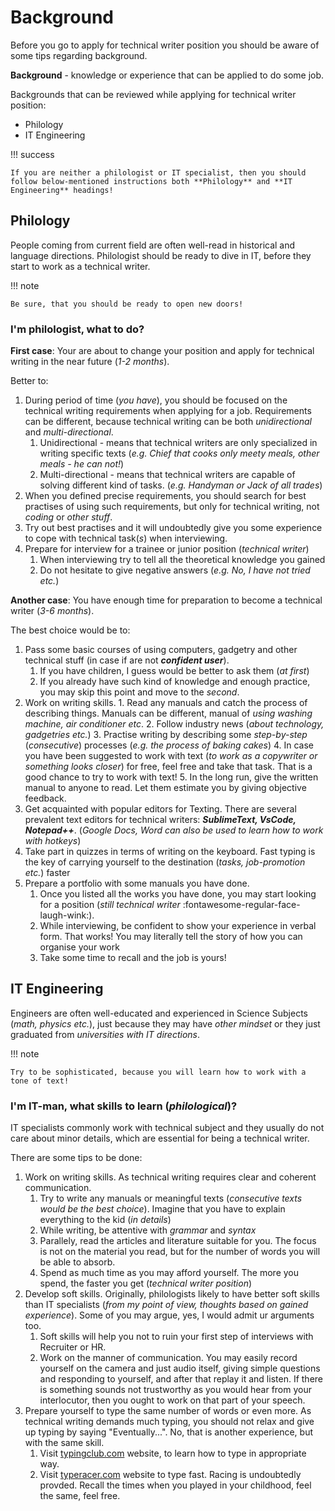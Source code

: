 # Background


Before you go to apply for technical writer position you should be aware of some tips regarding background. 

 **Background** - knowledge or experience that can be applied to do some job.


Backgrounds that can be reviewed while applying for technical writer position:

- Philology
- IT Engineering


!!! success

    If you are neither a philologist or IT specialist, then you should follow below-mentioned instructions both **Philology** and **IT Engineering** headings!

## Philology

People coming from current field are often well-read in historical and language directions. Philologist should be ready to dive in IT, before they start to work as a technical writer.

!!! note

    Be sure, that you should be ready to open new doors!

### I'm philologist, what to do?

**First case**: Your are about to change your position and apply for technical writing in the near future (*1-2 months*). 

Better to:

  1. During period of time (*you have*), you should be focused on the technical writing requirements when applying for a job. Requirements can be different, because technical writing can be both *unidirectional* and *multi-directional*.
     1. Unidirectional - means that technical writers are only specialized in writing specific texts (*e.g. Chief that cooks only meety meals, other meals - he can not!*)
     2. Multi-directional - means that technical writers are capable of solving different kind of tasks. (*e.g. Handyman or Jack of all trades*)
  2. When you defined precise requirements, you should search for best practises of using such requirements, but only for technical writing, not *coding* or *other stuff*.
  3. Try out best practises and it will undoubtedly give you some experience to cope with technical task(*s*) when interviewing.
  4. Prepare for interview for a trainee or junior position (*technical writer*)
     1. When interviewing try to tell all the theoretical knowledge you gained
     2. Do not hesitate to give negative answers (*e.g. No, I have not tried etc.*)


**Another case**: You have enough time for preparation to become a technical writer (*3-6 months*).

The best choice would be to:

  1. Pass some basic courses of using computers, gadgetry and other technical stuff (in case if are not ***confident user***).
     1.  If you have children, I guess would be better to ask them (*at first*)
     2.  If you already have such kind of knowledge and enough practice, you may skip this point and move to the *second*.
  2.  Work on writing skills.
    1. Read any manuals and catch the process of describing things. Manuals can be different, manual of *using washing machine, air conditioner etc*.
    2. Follow industry news (*about technology, gadgetries etc.*)
    3. Practise writing by describing some *step-by-step* (*consecutive*) processes (*e.g. the process of baking cakes*)
    4. In case you have been suggested to work with text (*to work as a copywriter or something looks closer*) for free, feel free and take that task. That is a good chance to try to work with text!
    5. In the long run, give the written manual to anyone to read. Let them estimate you by giving objective feedback.
  3. Get acquainted with popular editors for Texting. There are several prevalent text editors for technical writers: ***SublimeText, VsCode, Notepad++***. (*Google Docs, Word can also be used to learn how to work with hotkeys*)
  4. Take part in quizzes in terms of writing on the keyboard. Fast typing is the key of carrying yourself to the destination (*tasks, job-promotion etc.*) faster
  5. Prepare a portfolio with some manuals you have done.
     1. Once you listed all the works you have done, you may start looking for a position (*still technical writer*
:fontawesome-regular-face-laugh-wink:).
     1. While interviewing, be confident to show your experience in verbal form. That works! You may literally tell the story of how you can organise your work
     2. Take some time to recall and the job is yours!

## IT Engineering

Engineers are often well-educated and experienced in Science Subjects (*math, physics etc.*), just because they may have *other mindset* or they just graduated from *universities with IT directions*.

!!! note

    Try to be sophisticated, because you will learn how to work with a tone of text!


### I'm IT-man, what skills to learn (*philological*)?


IT specialists commonly work with technical subject and they usually do not care about minor details, which are essential for being a technical writer.

There are some tips to be done:

  1. Work on writing skills. As technical writing requires clear and coherent communication. 
      1. Try to write any manuals or meaningful texts (*consecutive texts would be the best choice*). Imagine that you have to explain everything to the kid (*in details*)
      2. While writing, be attentive with *grammar* and *syntax*
      3. Parallely, read the articles and literature suitable for you. The focus is not on the material you read, but for the number of words you will be able to absorb.
      4. Spend as much time as you may afford yourself. The more you spend, the faster you get (*technical writer position*)
   2. Develop soft skills. Originally, philologists likely to have better soft skills than IT specialists (*from my point of view, thoughts based on gained experience*). Some of you may argue, yes, I would admit ur arguments too.
      1. Soft skills will help you not to ruin your first step of interviews with Recruiter or HR.
      2. Work on the manner of communication. You may easily record yourself on the camera and just audio itself, giving simple questions and responding to yourself, and after that replay it and listen. If there is something sounds not trustworthy as you would hear from your interlocutor, then you ought to work on that part of your speech.
   3. Prepare yourself to type the same number of words or even more. As technical writing demands much typing, you should not relax and give up typing by saying "Eventually...". No, that is another experience, but with the same skill.
      1. Visit [typingclub.com](typingclub.com) website, to learn how to type in appropriate way.
      2. Visit [typeracer.com](typeracer.com) website to type fast. Racing is undoubtedly provded. Recall the times when you played in your childhood, feel the same, feel free.




